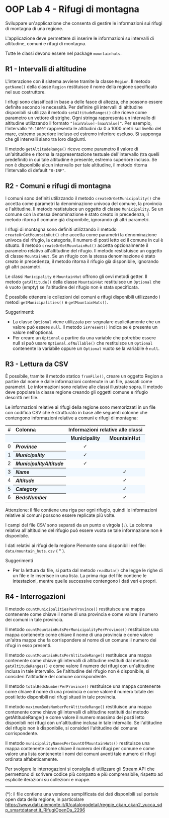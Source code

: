 # OOP Lab 4 - Rifugi di montagna

Sviluppare un'applicazione che consenta di gestire le informazioni sui rifugi di montagna di una regione.

L'applicazione deve permettere di inserire le informazioni su intervalli di altitudine, comuni e rifugi di montagna.

Tutte le classi devono essere nel package `mountainhuts`.


## R1 - Intervalli di altitudine

L'interazione con il sistema avviene tramite la classe `Region`. Il metodo `getName()` della classe `Region` restituisce il nome della regione specificato nel suo costruttore.

I rifugi sono classificati in base a delle fasce di altezza, che possono essere definite secondo le necessità. Per definire gli intervalli di altitudine disponibili si utilizza il metodo `setAltitudeRanges()` che riceve come parametro un vettore di strighe. Ogni stringa rappresenta un intervallo di altitudine utilizzando il formato `"[minValue]-[maxValue]"`. Per esempio, l'intervallo `"0-1000"` rappresenta le altitudini da 0 a 1000 metri sul livello del mare, estremo superiore incluso ed estremo inferiore escluso. Si supponga che gli intervalli siano tra loro disgiunti.

Il metodo `getAltitudeRange()` riceve come parametro il valore di un'altitudine e ritorna la rappresentazione testuale dell'intervallo (tra quelli predefiniti) in cui tale altitudine è presente, estremo superiore incluso. Se non è disponibile alcun intervallo per tale altitudine, il metodo ritorna l'intervallo di default `"0-INF"`.


## R2 - Comuni e rifugi di montagna

I comuni sono definiti utilizzando il metodo `createOrGetMunicipality()` che accetta come parametri la denominazione univoca del comune, la provincia e l'altitudine. Il metodo restistuisce un oggetto di classe `Municipality`. Se un comune con la stessa denominazione è stato creato in precedenza, il metodo ritorna il comune già disponibile, ignorando gli altri parametri.

I rifugi di montagna sono definiti utilizzando il metodo `createOrGetMountainHut()` che accetta come parametri la denominazione univoca del rifugio, la categoria, il numero di posti letto ed il comune in cui è situato. Il metodo `createOrGetMountainHut()` accetta opzionalmente il parametro relativo all'altitudine del rifugio. Il metodo restistuisce un oggetto di classe `MountainHut`. Se un rifugio con la stessa denominazione è stato creato in precedenza, il metodo ritorna il rifugio già disponibile, ignorando gli altri parametri.

Le classi `Municipality` e `MountainHut` offrono gli ovvi metodi getter. Il metodo `getAltitude()` della classe `MountainHut` restituisce un `Optional` che è vuoto (empty) se l'altitudine del rifugio non è stata specificata.

È possibile ottenere le collezioni dei comuni e rifugi disponibili utilizzando i metodi `getMunicipalities()` e `getMountainHuts()`.


Suggerimenti:

* La classe `Optional` viene utilizzata per segnalare esplicitamente che un valore può essere `null`. Il metodo `isPresent()` indica se è presente un valore nell'optional.
* Per creare un `Optional` a partire da una variable che potrebbe essere null si può usare `Optional.ofNullable()` che restituisce un `Optional` contenente la variabile oppure un `Optional` vuoto se la variabile è `null`.


## R3 - Lettura da CSV

È possibile, tramite il metodo statico `fromFile()`, creare un oggetto Region a partire dal nome e dalle informazioni contenute in un file, passati come parametri. Le informazioni sono relative alle classi illustrate sopra. Il metodo deve popolare la classe regione creando gli oggetti comune e rifugio descritti nel file.

Le informazioni relative ai rifugi della regione sono memorizzati in un file con codifica CSV che è strutturato in base alle seguenti colonne che contengono informazioni relative a comuni e rifugi di montagna:


<style>
tr:nth-child(even) {background-color: aliceblue;margin: 1pt solid PowderBlue;}
td {text-align:center;}
th:nth-child(2) {text-align:left;}
</style>

<table style="float:none;font-family:sans-serif;">
      <tbody><tr>
        <th>#</th><th>Colonna</th><th colspan="2">Informazioni relative alle classi</th>
      </tr><tr>
        <th></th><th></th><th><b>Municipality</b></th><th><b>MountainHut</b></th>
      </tr>
      <tr>
        <td>0</td><th><i>Province</i></th><td>✓</td><td></td>
      </tr>
      <tr>
        <td>1</td><th><i>Municipality</i></th><td>✓</td><td></td>
      </tr>
      <tr>
        <td>2</td><th><i>MunicipalityAltitude</i></th><td>✓</td><td></td>
      </tr>
      <tr>
        <td>3</td><th><i>Name</i></th><td></td><td>✓</td>
      </tr>
      <tr>
        <td>4</td><th><i>Altitude</i></th><td></td> <td>✓</td>
      </tr>
      <tr>
        <td>5</td><th><i>Category</i></th><td></td><td>✓</td>
      </tr>
      <tr>
        <td>6</td><th><i>BedsNumber</i></th><td></td><td>✓</td>
      </tr>
    </tbody>
</table>

<!--
| N | Columns				| `Municipality` | `MountainHut` |
|---|-----------------------|---------------|--------------|
| 0	| Province				|	✓			|			|	
| 1	| Municipality			|	✓			|			|	
| 2	| MunicipalityAltitude	|	✓			|			|
| 3	| Name					|				|		✓   |
| 4	| Altitude				|				|		✓	|
| 5	| Category				|				|		✓	|
| 6	| BedsNumber				|				|		✓	|
-->


Attenzione: il file contiene una riga per ogni rifugio, quindi le informazioni relative ai comuni possono essere replicate più volte.

I campi del file CSV sono separati da un punto e virgola (`;`). La colonna relativa all'altitudine del rifugio può essere vuota se tale informazione non è disponibile.

I dati relativi ai rifugi della regione Piemonte sono disponibili nel file: `data/mountain_huts.csv` ( * ).


Suggerimenti

* Per la lettura da file, si parta dal metodo `readData()` che legge le righe di un file e le inserisce in una lista. La prima riga del file contiene le intestazioni, mentre quelle successive contengono i dati veri e propri.


## R4 - Interrogazioni

Il metodo `countMunicipalitiesPerProvince()` restituisce una mappa contenente come chiave il nome di una provincia e come valore il numero dei comuni in tale provincia.

Il metodo `countMountainHutsPerMunicipalityPerProvince()` restituisce una mappa contenente come chiave il nome di una provincia e come valore un'altra mappa che fa corrispondere al nome di un comune il numero dei rifugi in esso presenti.

Il metodo `countMountainHutsPerAltitudeRange()` restituisce una mappa contenente come chiave gli intervalli di altitudine restituiti dal metodo `getAltitudeRanges()` e come valore il numero dei rifugi con un'altitudine inclusa in tale intervallo. Se l'altitudine del rifugio non è disponibile, si consideri l'altitudine del comune corrispondente.

Il metodo `totalBedsNumberPerProvince()` restituisce una mappa contenente come chiave il nome di una provincia e come valore il numero totale dei posti letto disponibili nei rifugi situati in tale provincia.

Il metodo `maximumBedsNumberPerAltitudeRange()` restituisce una mappa contenente come chiave gli intervalli di altitudine restituiti dal metodo getAltitudeRange() e come valore il numero massimo dei posti letto disponibili nei rifugi con un'altitudine inclusa in tale intervallo. Se l'altitudine del rifugio non è disponibile, si consideri l'altitudine del comune corrispondente.

Il metodo `municipalityNamesPerCountOfMountainHuts()` restituisce una mappa contenente come chiave il numero dei rifugi per comune e come valore una lista contenente i nomi dei comuni aventi tale numero di rifugi ordinata alfabeticamente.

Per svolgere le interrogazioni si consiglia di utilizzare gli Stream API che permettono di scrivere codice più compatto e più comprensibile, rispetto ad esplicite iterazioni su collezioni e mappe.

---

(*): il file contiene una versione semplificata dei dati disponibili sul portale open data della regione, in particolare <https://www.dati.piemonte.it/#/catalogodetail/regpie_ckan_ckan2_yucca_sdp_smartdatanet.it_RifugiOpenDa_2296>
